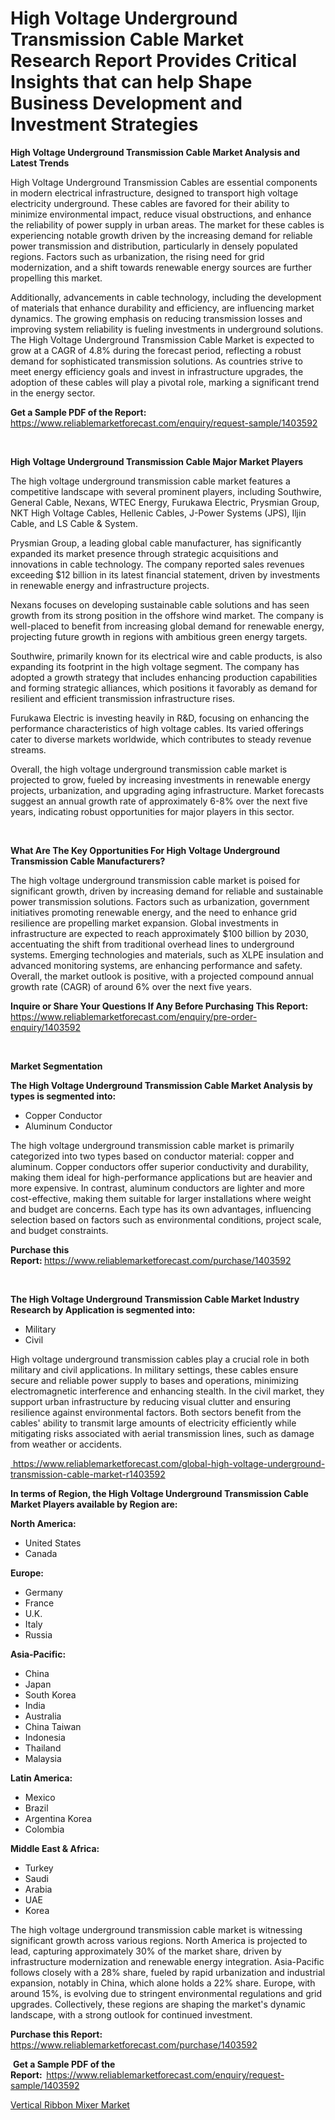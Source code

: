 <p><h1>High Voltage Underground Transmission Cable Market Research Report Provides Critical Insights that can help Shape Business Development and Investment Strategies</h1></p><p><strong>High Voltage Underground Transmission Cable Market Analysis and Latest Trends</strong></p>
<p><p>High Voltage Underground Transmission Cables are essential components in modern electrical infrastructure, designed to transport high voltage electricity underground. These cables are favored for their ability to minimize environmental impact, reduce visual obstructions, and enhance the reliability of power supply in urban areas. The market for these cables is experiencing notable growth driven by the increasing demand for reliable power transmission and distribution, particularly in densely populated regions. Factors such as urbanization, the rising need for grid modernization, and a shift towards renewable energy sources are further propelling this market.</p><p>Additionally, advancements in cable technology, including the development of materials that enhance durability and efficiency, are influencing market dynamics. The growing emphasis on reducing transmission losses and improving system reliability is fueling investments in underground solutions. The High Voltage Underground Transmission Cable Market is expected to grow at a CAGR of 4.8% during the forecast period, reflecting a robust demand for sophisticated transmission solutions. As countries strive to meet energy efficiency goals and invest in infrastructure upgrades, the adoption of these cables will play a pivotal role, marking a significant trend in the energy sector.</p></p>
<p><strong>Get a Sample PDF of the Report:&nbsp;</strong> <a href="https://www.reliablemarketforecast.com/enquiry/request-sample/1403592?utm_campaign=2307&utm_medium=2&utm_source=Github&utm_content=ia&utm_term=28032025&utm_id=high-voltage-underground-transmission-cable">https://www.reliablemarketforecast.com/enquiry/request-sample/1403592</a></p>
<p>&nbsp;</p>
<p><strong>High Voltage Underground Transmission Cable Major Market Players</strong></p>
<p><p>The high voltage underground transmission cable market features a competitive landscape with several prominent players, including Southwire, General Cable, Nexans, WTEC Energy, Furukawa Electric, Prysmian Group, NKT High Voltage Cables, Hellenic Cables, J-Power Systems (JPS), Iljin Cable, and LS Cable & System. </p><p>Prysmian Group, a leading global cable manufacturer, has significantly expanded its market presence through strategic acquisitions and innovations in cable technology. The company reported sales revenues exceeding $12 billion in its latest financial statement, driven by investments in renewable energy and infrastructure projects. </p><p>Nexans focuses on developing sustainable cable solutions and has seen growth from its strong position in the offshore wind market. The company is well-placed to benefit from increasing global demand for renewable energy, projecting future growth in regions with ambitious green energy targets.</p><p>Southwire, primarily known for its electrical wire and cable products, is also expanding its footprint in the high voltage segment. The company has adopted a growth strategy that includes enhancing production capabilities and forming strategic alliances, which positions it favorably as demand for resilient and efficient transmission infrastructure rises.</p><p>Furukawa Electric is investing heavily in R&D, focusing on enhancing the performance characteristics of high voltage cables. Its varied offerings cater to diverse markets worldwide, which contributes to steady revenue streams.</p><p>Overall, the high voltage underground transmission cable market is projected to grow, fueled by increasing investments in renewable energy projects, urbanization, and upgrading aging infrastructure. Market forecasts suggest an annual growth rate of approximately 6-8% over the next five years, indicating robust opportunities for major players in this sector.</p></p>
<p>&nbsp;</p>
<p><strong>What Are The Key Opportunities For High Voltage Underground Transmission Cable Manufacturers?</strong></p>
<p><p>The high voltage underground transmission cable market is poised for significant growth, driven by increasing demand for reliable and sustainable power transmission solutions. Factors such as urbanization, government initiatives promoting renewable energy, and the need to enhance grid resilience are propelling market expansion. Global investments in infrastructure are expected to reach approximately $100 billion by 2030, accentuating the shift from traditional overhead lines to underground systems. Emerging technologies and materials, such as XLPE insulation and advanced monitoring systems, are enhancing performance and safety. Overall, the market outlook is positive, with a projected compound annual growth rate (CAGR) of around 6% over the next five years.</p></p>
<p><strong>Inquire or Share Your Questions If Any Before Purchasing This Report:</strong> <a href="https://www.reliablemarketforecast.com/enquiry/pre-order-enquiry/1403592?utm_campaign=2307&utm_medium=2&utm_source=Github&utm_content=ia&utm_term=28032025&utm_id=high-voltage-underground-transmission-cable">https://www.reliablemarketforecast.com/enquiry/pre-order-enquiry/1403592</a></p>
<p>&nbsp;</p>
<p><strong>Market Segmentation</strong></p>
<p><strong>The High Voltage Underground Transmission Cable Market Analysis by types is segmented into:</strong></p>
<p><ul><li>Copper Conductor</li><li>Aluminum Conductor</li></ul></p>
<p><p>The high voltage underground transmission cable market is primarily categorized into two types based on conductor material: copper and aluminum. Copper conductors offer superior conductivity and durability, making them ideal for high-performance applications but are heavier and more expensive. In contrast, aluminum conductors are lighter and more cost-effective, making them suitable for larger installations where weight and budget are concerns. Each type has its own advantages, influencing selection based on factors such as environmental conditions, project scale, and budget constraints.</p></p>
<p><strong>Purchase this Report:&nbsp;</strong><a href="https://www.reliablemarketforecast.com/purchase/1403592?utm_campaign=2307&utm_medium=2&utm_source=Github&utm_content=ia&utm_term=28032025&utm_id=high-voltage-underground-transmission-cable">https://www.reliablemarketforecast.com/purchase/1403592</a></p>
<p>&nbsp;</p>
<p><strong>The High Voltage Underground Transmission Cable Market Industry Research by Application is segmented into:</strong></p>
<p><ul><li>Military</li><li>Civil</li></ul></p>
<p><p>High voltage underground transmission cables play a crucial role in both military and civil applications. In military settings, these cables ensure secure and reliable power supply to bases and operations, minimizing electromagnetic interference and enhancing stealth. In the civil market, they support urban infrastructure by reducing visual clutter and ensuring resilience against environmental factors. Both sectors benefit from the cables' ability to transmit large amounts of electricity efficiently while mitigating risks associated with aerial transmission lines, such as damage from weather or accidents.</p></p>
<p><a href="https://www.reliablemarketforecast.com/global-high-voltage-underground-transmission-cable-market-r1403592?utm_campaign=2307&utm_medium=2&utm_source=Github&utm_content=ia&utm_term=28032025&utm_id=high-voltage-underground-transmission-cable">&nbsp;https://www.reliablemarketforecast.com/global-high-voltage-underground-transmission-cable-market-r1403592</a></p>
<p><strong>In terms of Region, the High Voltage Underground Transmission Cable Market Players available by Region are:</strong></p>
<p>
    <p> <strong> North America: </strong>
        <ul>
            <li>United States</li>
            <li>Canada</li>
        </ul>
        </p> 
    <p> <strong> Europe: </strong>
        <ul>
            <li>Germany</li>
            <li>France</li>
            <li>U.K.</li>
            <li>Italy</li>
            <li>Russia</li>
        </ul>
        </p> 
    <p> <strong> Asia-Pacific: </strong>
        <ul>
            <li>China</li>
            <li>Japan</li>
            <li>South Korea</li>
            <li>India</li>
            <li>Australia</li>
            <li>China Taiwan</li>
            <li>Indonesia</li>
            <li>Thailand</li>
            <li>Malaysia</li>
        </ul>
        </p> 
    <p> <strong> Latin America: </strong>
        <ul>
            <li>Mexico</li>
            <li>Brazil</li>
            <li>Argentina Korea</li>
            <li>Colombia</li>
        </ul>
        </p> 
    <p> <strong> Middle East & Africa: </strong>
        <ul>
            <li>Turkey</li>
            <li>Saudi</li>
            <li>Arabia</li>
            <li>UAE</li>
            <li>Korea</li>
        </ul>
    </p>
    </p>
<p><p>The high voltage underground transmission cable market is witnessing significant growth across various regions. North America is projected to lead, capturing approximately 30% of the market share, driven by infrastructure modernization and renewable energy integration. Asia-Pacific follows closely with a 28% share, fueled by rapid urbanization and industrial expansion, notably in China, which alone holds a 22% share. Europe, with around 15%, is evolving due to stringent environmental regulations and grid upgrades. Collectively, these regions are shaping the market's dynamic landscape, with a strong outlook for continued investment.</p></p>
<p><strong>Purchase this Report: </strong><a href="https://www.reliablemarketforecast.com/purchase/1403592?utm_campaign=2307&utm_medium=2&utm_source=Github&utm_content=ia&utm_term=28032025&utm_id=high-voltage-underground-transmission-cable">https://www.reliablemarketforecast.com/purchase/1403592</a></p>
<p>&nbsp;<strong>Get a Sample PDF of the Report:&nbsp;&nbsp;</strong><a href="https://www.reliablemarketforecast.com/enquiry/request-sample/1403592?utm_campaign=2307&utm_medium=2&utm_source=Github&utm_content=ia&utm_term=28032025&utm_id=high-voltage-underground-transmission-cable">https://www.reliablemarketforecast.com/enquiry/request-sample/1403592</a></p>
<p><strong></strong></p>
<p><p><a href="https://github.com/SanjidaMahmud54/Market-Research-Report-List-2/blob/main/vertical-ribbon-mixer-market.md?utm_campaign=2307&utm_medium=2&utm_source=Github&utm_content=ia&utm_term=28032025&utm_id=high-voltage-underground-transmission-cable">Vertical Ribbon Mixer Market</a></p></p>